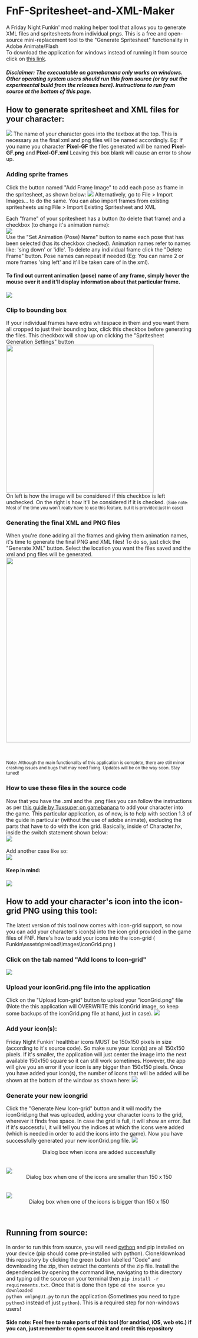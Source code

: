 # FnF-Spritesheet-and-XML-Maker
A Friday Night Funkin' mod making helper tool that allows you to generate XML files and spritesheets from individual pngs. This is a free and open-source mini-replacement tool to the "Generate Spritesheet" functionality in Adobe Animate/Flash
<br />
To download the application for windows instead of running it from source click on <a href="https://gamebanana.com/tools/7136">this link</a>.

##### Disclaimer: The execuatable on gamebanana only works on windows. Other operating system users should run this from source (or try out the experimental build from the releases here). Instructions to run from source at the bottom of this page.

## How to generate spritesheet and XML files for your character:
<img src="./docs/InitScreen.png" />
The name of your character goes into the textbox at the top. This is necessary as the final xml and png files will be named accordingly.
Eg: If you name you character <b>Pixel-GF</b> the files generated will be named <b>Pixel-GF.png</b> and <b>Pixel-GF.xml</b>
Leaving this box blank will cause an error to show up.

### Adding sprite frames
Click the button named "Add Frame Image" to add each pose as frame in the spritesheet, as shown below:
<img src="./docs/AddedSprites.png" />
Alternatively, go to File > Import Images... to do the same. You can also import frames from existing spritesheets using File > Import Existing Spritesheet and XML

Each "frame" of your spritesheet has a button (to delete that frame) and a checkbox (to change it's animation name):<br />
<img src="./docs/frame-buttons-new.png" /><br/>
Use the "Set Animation (Pose) Name" button to name each pose that has been selected (has its checkbox checked). Animation names refer to names like: 'sing down' or 'idle'. To delete any individual frame click the "Delete Frame" button. Pose names can repeat if needed (Eg: You can name 2 or more frames 'sing left' and it'll be taken care of in the xml). 

#### To find out current animation (pose) name of any frame, simply hover the mouse over it and it'll display information about that particular frame. <br />
<img src="./docs/on-mouse-hover.png"> <br />

### Clip to bounding box
If your individual frames have extra whitespace in them and you want them all cropped to just their bounding box, click this checkbox before generating the files. This checkbox will show up on clicking the "Spritesheet Generation Settings" button<br/>
<img src="./docs/bbox-comparison.png" width="400px" /><br />
On left is how the image will be considered if this checkbox is left unchecked. On the right is how it'll be considered if it is checked. <small>(Side note: Most of the time you won't really have to use this feature, but it is provided just in case)</small>

### Generating the final XML and PNG files
When you're done adding all the frames and giving them animation names, it's time to generate the final PNG and XML files!
To do so, just click the "Generate XML" button. Select the location you want the files saved and the xml and png files will be generated.<br />
<img src="./docs/final-files-new.png" width="500px" />

<br/><br/>
<small>Note: Although the main functionality of this application is complete, there are still minor crashing issues and bugs that may need fixing. Updates will be on the way soon. Stay tuned!</small>

### How to use these files in the source code
Now that you have the .xml and the .png files you can follow the instructions as per <a href="https://gamebanana.com/tuts/13798">this guide by Tuxsuper on gamebanana</a> to add your character into the game. This particular application, as of now, is to help with section 1.3 of the guide in particular (without the use of adobe animate), excluding the parts that have to do with the icon grid. Basically, inside of Character.hx, inside the switch statement shown below:<br />
<img src="./docs/place-to-find-addByPrefix-character-hx.png"/><br /><br />
Add another case like so:<br />
<img src="./docs/addYourOwnCharacter-char-hx.png"/>
<br/>

#### Keep in mind:
<img src="./docs/CharacterNamePoseExample.png" />
<br />

## How to add your character's icon into the icon-grid PNG using this tool:
The latest version of this tool now comes with icon-grid support, so now you can add your character's icon(s) into the icon grid provided in the game files of FNF. Here's how to add your icons into the icon-grid ( Funkin\assets\preload\images\iconGrid.png )

### Click on the tab named "Add Icons to Icon-grid"
<img src="./docs/AddIcon_blank-new.png" />

### Upload your iconGrid.png file into the application
Click on the "Upload Icon-grid" button to upload your "iconGrid.png" file (Note the this application will OVERWRITE this iconGrid image, so keep some backups of the iconGrid.png file at hand, just in case).
<img src="./docs/IconGrid_withGrid-new.png" />

### Add your icon(s):
Friday Night Funkin' healthbar icons MUST be 150x150 pixels in size (according to it's source code). So make sure your icon(s) are all 150x150 pixels. If it's smaller, the application will just center the image into the next available 150x150 square so it can still work sometimes. However, the app will give you an error if your icon is any bigger than 150x150 pixels. Once you have added your icon(s), the number of icons that will be added will be shown at the bottom of the window as shown here:
<img src="./docs/IconGrid_after_adding_icon-new.png"/>

### Generate your new icongrid
Click the "Generate New Icon-grid" button and it will modify the iconGrid.png that was uploaded, adding your character icons to the grid, wherever it finds free space. In case the grid is full, it will show an error. But if it's successful, it will tell you the indices at which the icons were added (which is needed in order to add the icons into the game). Now you have successfully generated your new iconGrid.png file.
<img src="./docs/IconGrid_done_successful-new.png"/>
<div align="center">Dialog box when icons are added successfully</div>
<br /><br />
<img src="./docs/IconGrid_done_warning-new.png"/>
<div align="center">Dialog box when one of the icons are smaller than 150 x 150</div>
<br /><br />

<img src="./docs/IconGrid_done_icon_too_big-new.png"/>
<div align="center">Dialog box when one of the icons is bigger than 150 x 150</div>
<br /><br />


## Running from source:
In order to run this from source, you will need <a href="https://www.python.org/downloads/">python</a> and pip installed on your device (pip should come pre-installed with python). Clone/download this repository by clicking the green button labelled "Code" and downloading the zip, then extract the contents of the zip file. Install the dependencies by opening the command line, navigating to this directory and typing cd the source on your terminal then ``` pip install -r requirements.txt ```. Once that is done then type  ``` cd the source you downloaded ``` <br /> ``` python xmlpngUI.py ``` to run the application (Sometimes you need to type ``` python3 ``` instead of just ``` python ```). This is a required step for non-windows users!

#### Side note: Feel free to make ports of this tool (for andriod, iOS, web etc.) if you can, just remember to open source it and credit this repository
